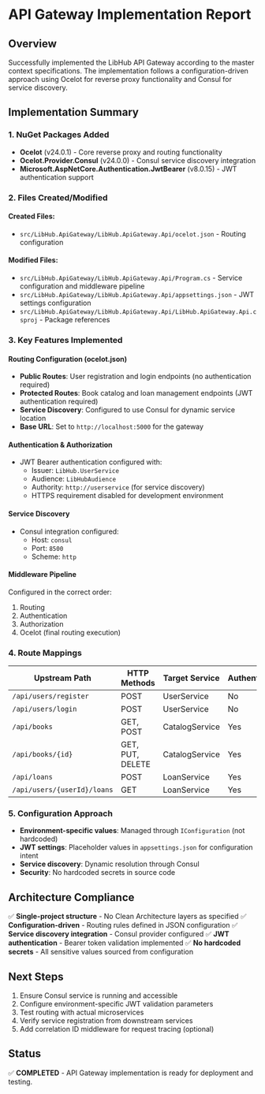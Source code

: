 # API Gateway Implementation Report

## Overview
Successfully implemented the LibHub API Gateway according to the master context specifications. The implementation follows a configuration-driven approach using Ocelot for reverse proxy functionality and Consul for service discovery.

## Implementation Summary

### 1. NuGet Packages Added
- **Ocelot** (v24.0.1) - Core reverse proxy and routing functionality
- **Ocelot.Provider.Consul** (v24.0.0) - Consul service discovery integration
- **Microsoft.AspNetCore.Authentication.JwtBearer** (v8.0.15) - JWT authentication support

### 2. Files Created/Modified

#### Created Files:
- `src/LibHub.ApiGateway/LibHub.ApiGateway.Api/ocelot.json` - Routing configuration

#### Modified Files:
- `src/LibHub.ApiGateway/LibHub.ApiGateway.Api/Program.cs` - Service configuration and middleware pipeline
- `src/LibHub.ApiGateway/LibHub.ApiGateway.Api/appsettings.json` - JWT settings configuration
- `src/LibHub.ApiGateway/LibHub.ApiGateway.Api/LibHub.ApiGateway.Api.csproj` - Package references

### 3. Key Features Implemented

#### Routing Configuration (ocelot.json)
- **Public Routes**: User registration and login endpoints (no authentication required)
- **Protected Routes**: Book catalog and loan management endpoints (JWT authentication required)
- **Service Discovery**: Configured to use Consul for dynamic service location
- **Base URL**: Set to `http://localhost:5000` for the gateway

#### Authentication & Authorization
- JWT Bearer authentication configured with:
  - Issuer: `LibHub.UserService`
  - Audience: `LibHubAudience`
  - Authority: `http://userservice` (for service discovery)
  - HTTPS requirement disabled for development environment

#### Service Discovery
- Consul integration configured:
  - Host: `consul`
  - Port: `8500`
  - Scheme: `http`

#### Middleware Pipeline
Configured in the correct order:
1. Routing
2. Authentication
3. Authorization
4. Ocelot (final routing execution)

### 4. Route Mappings

| Upstream Path | HTTP Methods | Target Service | Authentication |
|---------------|-------------|----------------|----------------|
| `/api/users/register` | POST | UserService | No |
| `/api/users/login` | POST | UserService | No |
| `/api/books` | GET, POST | CatalogService | Yes |
| `/api/books/{id}` | GET, PUT, DELETE | CatalogService | Yes |
| `/api/loans` | POST | LoanService | Yes |
| `/api/users/{userId}/loans` | GET | LoanService | Yes |

### 5. Configuration Approach
- **Environment-specific values**: Managed through `IConfiguration` (not hardcoded)
- **JWT settings**: Placeholder values in `appsettings.json` for configuration intent
- **Service discovery**: Dynamic resolution through Consul
- **Security**: No hardcoded secrets in source code

## Architecture Compliance
✅ **Single-project structure** - No Clean Architecture layers as specified
✅ **Configuration-driven** - Routing rules defined in JSON configuration
✅ **Service discovery integration** - Consul provider configured
✅ **JWT authentication** - Bearer token validation implemented
✅ **No hardcoded secrets** - All sensitive values sourced from configuration

## Next Steps
1. Ensure Consul service is running and accessible
2. Configure environment-specific JWT validation parameters
3. Test routing with actual microservices
4. Verify service registration from downstream services
5. Add correlation ID middleware for request tracing (optional)

## Status
✅ **COMPLETED** - API Gateway implementation is ready for deployment and testing.
